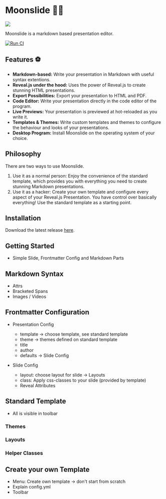 # Moonslide 🌛🛝

![](./docs/moonslide-screenshot.png)

Moonslide is a markdown based presentation editor.

[![Run CI](https://github.com/reveal-editor/reveal-editor/actions/workflows/ci.yml/badge.svg)](https://github.com/reveal-editor/reveal-editor/actions/workflows/ci.yml)

## Features ⚽️
-   **Markdown-based:** Write your presentation in Markdown with useful syntax extentions.
-   **Reveal.js under the hood:** Uses the power of Reveal.js to create stunning HTML presentations.
-   **Export Possibilities:** Export your presentation to HTML and PDF.
-   **Code Editor:** Write your presentation directly in the code editor of the program.
-   **Live Previews:** Your presentation is previewed at hot-reloaded as you write it.
-   **Templates & Themes:** Write custom templates and themes to configure the behaviour and looks of your presentations.
-   **Desktop Program:** Install Moonslide on the operating system of your choice.

## Philosophy
There are two ways to use Moonslide. 
1. Use it as a normal person: Enjoy the convenience of the standard template, which provides you with everything you need to create stunning Markdown presentations.
2. Use it as a hacker: Create your own template and configure every aspect of your Reveal.js Presentation. You have control over basically everything! Use the standard template as a starting point.

## Installation 
Download the latest release [here](https://github.com/reveal-editor/reveal-editor/releases).

## Getting Started
- Simple Slide, Frontmatter Config and Markdown Parts

## Markdown Syntax
- Attrs
- Bracketed Spans
- Images / Videos

## Frontmatter Configuration
- Presentation Config
	- template -> choose template, see standard template
	- theme -> themes defined on standard template
	- title 
	- author
	- defaults -> Slide Config

- Slide Config
	- layout: choose layout for slide -> Layouts
	- class: Apply css-classes to your slide (provided by template)
	- Reveal Attributes 
## Standard Template
- All is visible in toolbar
### Themes
### Layouts
### Helper Classes

## Create your own Template
- Menu: Create own template -> don't start from scratch
- Explain config.yml
- Toolbar
